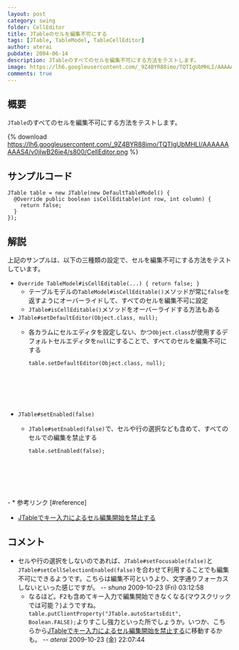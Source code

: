 ```yaml
---
layout: post
category: swing
folder: CellEditor
title: JTableのセルを編集不可にする
tags: [JTable, TableModel, TableCellEditor]
author: aterai
pubdate: 2004-06-14
description: JTableのすべてのセルを編集不可にする方法をテストします。
image: https://lh6.googleusercontent.com/_9Z4BYR88imo/TQTIgUbMHLI/AAAAAAAAAS4/v0jIwB26ie4/s800/CellEditor.png
comments: true
---
```

## 概要
`JTable`のすべてのセルを編集不可にする方法をテストします。

{% download https://lh6.googleusercontent.com/_9Z4BYR88imo/TQTIgUbMHLI/AAAAAAAAAS4/v0jIwB26ie4/s800/CellEditor.png %}

## サンプルコード
<pre class="prettyprint"><code>JTable table = new JTable(new DefaultTableModel() {
  @Override public boolean isCellEditable(int row, int column) {
    return false;
  }
});
</code></pre>

## 解説
上記のサンプルは、以下の三種類の設定で、セルを編集不可にする方法をテストしています。

- `Override TableModel#isCellEditable(...) { return false; }`
    - テーブルモデルの`TableModel#isCellEditable()`メソッドが常に`false`を返すようにオーバーライドして、すべてのセルを編集不可に設定
    - `JTable#isCellEditable()`メソッドをオーバーライドする方法もある
- `JTable#setDefaultEditor(Object.class, null);`
    - 各カラムにセルエディタを設定しない、かつ`Object.class`が使用するデフォルトセルエディタを`null`にすることで、すべてのセルを編集不可にする
        
        <pre class="prettyprint"><code>table.setDefaultEditor(Object.class, null);

</code></pre>
- `JTable#setEnabled(false)`
    - `JTable#setEnabled(false)`で、セルや行の選択なども含めて、すべてのセルでの編集を禁止する
        
        <pre class="prettyprint"><code>table.setEnabled(false);

</code></pre>
    - * 参考リンク [#reference]
- [JTableでキー入力によるセル編集開始を禁止する](http://ateraimemo.com/Swing/PreventStartCellEditing.html)

<!-- dummy comment line for breaking list -->

## コメント
- セルや行の選択をしないのであれば、`JTable#setFocusable(false)`と`JTable#setCellSelectionEnabled(false)`を合わせて利用することでも編集不可にできるようです。こちらは編集不可というより、文字通りフォーカスしないといった感じですが。 -- *shuna* 2009-10-23 (Fri) 03:12:58
    - なるほど。<kbd>F2</kbd>も含めてキー入力で編集開始できなくなる(マウスクリックでは可能？)ようですね。`table.putClientProperty("JTable.autoStartsEdit", Boolean.FALSE);`よりすこし強力といった所でしょうか。いつか、こちらから[JTableでキー入力によるセル編集開始を禁止する](http://ateraimemo.com/Swing/PreventStartCellEditing.html)に移動するかも。 -- *aterai* 2009-10-23 (金) 22:07:44

<!-- dummy comment line for breaking list -->
